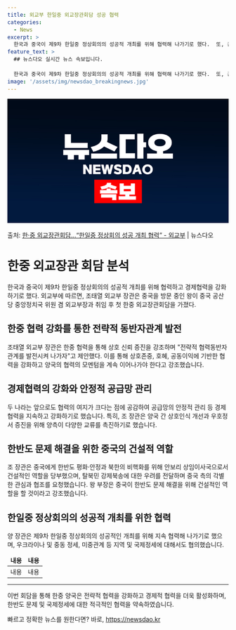 ```yaml
---
title: 외교부 한일중 외교장관회담 성공 협력
categories:
  - News
excerpt: >
  한국과 중국이 제9차 한일중 정상회의의 성공적 개최를 위해 협력해 나가기로 했다.  또, 공급망 안정적 관리…
feature_text: >
  ## 뉴스다오 실시간 뉴스 속보입니다.

  한국과 중국이 제9차 한일중 정상회의의 성공적 개최를 위해 협력해 나가기로 했다.  또, 공급망 안정적 관리…
image: '/assets/img/newsdao_breakingnews.jpg'
---
```


![뉴스다오 속보](/assets/img/newsdao_breakingnews.jpg)

<p>출처: <a href="https://newsdao.kr/3816" rel="dofollow">한·중 외교장관회담…“한일중 정상회의 성공 개최 협력” - 외교부</a> | 뉴스다오</p>

<h1>한중 외교장관 회담 분석</h1>

<p data-ke-size="size16">한국과 중국이 제9차 한일중 정상회의의 성공적 개최를 위해 협력하고 경제협력을 강화하기로 했다. 외교부에 따르면, 조태열 외교부 장관은 중국을 방문 중인 왕이 중국 공산당 중앙정치국 위원 겸 외교부장과 취임 후 첫 한중 외교장관회담을 가졌다.</p>

<h2 data-ke-size="size26">한중 협력 강화를 통한 전략적 동반자관계 발전</h2>

<p data-ke-size="size16">조태열 외교부 장관은 한중 협력을 통해 상호 신뢰 증진을 강조하며 "전략적 협력동반자관계를 발전시켜 나가자"고 제안했다. 이를 통해 상호존중, 호혜, 공동이익에 기반한 협력을 강화하고 양국의 협력의 모멘텀을 계속 이어나가야 한다고 강조했습니다.</p>

<h2 data-ke-size="size26">경제협력의 강화와 안정적 공급망 관리</h2>

<p data-ke-size="size16">두 나라는 앞으로도 협력의 여지가 크다는 점에 공감하여 공급망의 안정적 관리 등 경제협력을 지속하고 강화하기로 했습니다. 특히, 조 장관은 양국 간 상호인식 개선과 우호정서 증진을 위해 양측이 다양한 교류를 촉진하기로 했습니다.</p>

<h2 data-ke-size="size26">한반도 문제 해결을 위한 중국의 건설적 역할</h2>

<p data-ke-size="size16">조 장관은 중국에게 한반도 평화·안정과 북한의 비핵화를 위해 안보리 상임이사국으로서 건설적인 역할을 당부했으며, 탈북민 강제북송에 대한 우려를 전달하며 중국 측의 각별한 관심과 협조를 요청했습니다. 왕 부장은 중국이 한반도 문제 해결을 위해 건설적인 역할을 할 것이라고 강조했습니다.</p>

<h2 data-ke-size="size26">한일중 정상회의의 성공적 개최를 위한 협력</h2>

<p data-ke-size="size16">양 장관은 제9차 한일중 정상회의의 성공적인 개최를 위해 지속 협력해 나가기로 했으며, 우크라이나 및 중동 정세, 미중관계 등 지역 및 국제정세에 대해서도 협의했습니다.</p>

<table>
  <thead>
    <tr>
      <td style="text-align: center; height: 17px;"><b>내용</b></td>
      <td style="text-align: center; height: 17px;"><b>내용</b></td>
    </tr>
  </thead>
  <tbody>
    <tr>
      <td style="text-align: center;">내용</td>
      <td style="text-align: center;">내용</td>
    </tr>
  </tbody>
</table>

<hr>

<p data-ke-size="size16">이번 회담을 통해 한중 양국은 전략적 협력을 강화하고 경제적 협력을 더욱 활성화하며, 한반도 문제 및 국제정세에 대한 적극적인 협력을 약속하였습니다.</p>
 

빠르고 정확한 뉴스를 원한다면? 바로, <a href="https://newsdao.kr" rel="dofollow">https://newsdao.kr</a>


